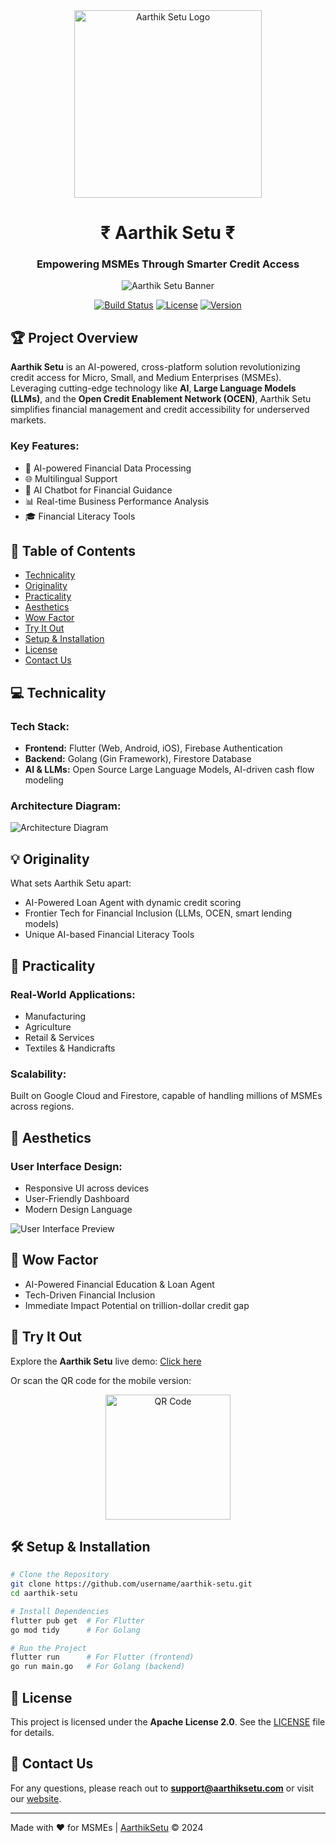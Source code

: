 <div align="center">
<img src="https://github.com/HareNTortoise/Aarthik-Setu/blob/main/assets/logos/AAsetu_256-x-256-px_.png" alt="Aarthik Setu Logo" width="300" height="300" style="background: transparent;">
<h1>₹ Aarthik Setu ₹</h1>
  <h3>Empowering MSMEs Through Smarter Credit Access</h3>

![Aarthik Setu Banner](https://github.com/HareNTortoise/Aarthik-Setu/blob/main/assets/web%20banner.png)

[![Build Status](https://img.shields.io/travis/username/aarthik-setu.svg)](https://travis-ci.org/username/aarthik-setu)
[![License](https://img.shields.io/badge/license-Apache%202.0-blue.svg)](https://github.com/HareNTortoise/Aarthik-Setu/blob/main/LICENSE)
[![Version](https://img.shields.io/badge/version-1.0.0-green.svg)](https://github.com/username/aarthik-setu/releases)
</div>

## 🏆 Project Overview

**Aarthik Setu** is an AI-powered, cross-platform solution revolutionizing credit access for Micro, Small, and Medium Enterprises (MSMEs). Leveraging cutting-edge technology like **AI**, **Large Language Models (LLMs)**, and the **Open Credit Enablement Network (OCEN)**, Aarthik Setu simplifies financial management and credit accessibility for underserved markets.

### Key Features:
- 🤖 AI-powered Financial Data Processing
- 🌐 Multilingual Support
- 💬 AI Chatbot for Financial Guidance
- 📊 Real-time Business Performance Analysis
- 🎓 Financial Literacy Tools

## 📑 Table of Contents

- [Technicality](#-technicality)
- [Originality](#-originality)
- [Practicality](#-practicality)
- [Aesthetics](#-aesthetics)
- [Wow Factor](#-wow-factor)
- [Try It Out](#-try-it-out)
- [Setup & Installation](#️-setup--installation)
- [License](#-license)
- [Contact Us](#-contact-us)

## 💻 Technicality

### Tech Stack:

- **Frontend:** Flutter (Web, Android, iOS), Firebase Authentication
- **Backend:** Golang (Gin Framework), Firestore Database
- **AI & LLMs:** Open Source Large Language Models, AI-driven cash flow modeling

### Architecture Diagram:

![Architecture Diagram](https://github.com/HareNTortoise/Aarthik-Setu/blob/main/assets/AarthikSetu_Architecture_Diagram.png)

## 💡 Originality

What sets Aarthik Setu apart:
- AI-Powered Loan Agent with dynamic credit scoring
- Frontier Tech for Financial Inclusion (LLMs, OCEN, smart lending models)
- Unique AI-based Financial Literacy Tools

## 🔨 Practicality

### Real-World Applications:
- Manufacturing
- Agriculture
- Retail & Services
- Textiles & Handicrafts

### Scalability:
Built on Google Cloud and Firestore, capable of handling millions of MSMEs across regions.

## 🎨 Aesthetics

### User Interface Design:
- Responsive UI across devices
- User-Friendly Dashboard
- Modern Design Language

![User Interface Preview](https://aarthik-setu.web.app/images/ui-preview.png)

## 🤯 Wow Factor

- AI-Powered Financial Education & Loan Agent
- Tech-Driven Financial Inclusion
- Immediate Impact Potential on trillion-dollar credit gap

## 📱 Try It Out

Explore the **Aarthik Setu** live demo: [Click here](https://aarthik-setu.web.app/)

Or scan the QR code for the mobile version:

<p align="center">
  <img src="https://github.com/shubhusion/Aarthik-Setu/blob/main/assets/AarthikSetu.png" alt="QR Code" width="200" height="200">
</p>

## 🛠️ Setup & Installation

```bash
# Clone the Repository
git clone https://github.com/username/aarthik-setu.git
cd aarthik-setu

# Install Dependencies
flutter pub get  # For Flutter
go mod tidy      # For Golang

# Run the Project
flutter run      # For Flutter (frontend)
go run main.go   # For Golang (backend)
```

## 📝 License

This project is licensed under the **Apache License 2.0**. See the [LICENSE](https://github.com/HareNTortoise/Aarthik-Setu/blob/main/LICENSE) file for details.

## 💬 Contact Us

For any questions, please reach out to **support@aarthiksetu.com** or visit our [website](https://aarthik-setu.web.app).

---

Made with ❤️ for MSMEs | [AarthikSetu](https://aarthik-setu.web.app) © 2024
